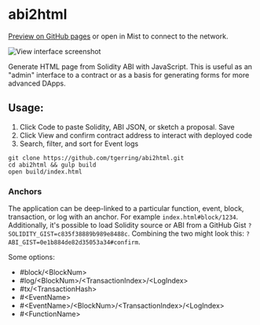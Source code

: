 # abi2html

[Preview on GitHub pages](https://tgerring.github.io/abi2html/) or open in Mist to connect to the network.

![View interface screenshot](https://files.gitter.im/frozeman/jdNX/Screen-Shot-2015-12-03-at-11.13.47.png "Autogenerated interfaces")

Generate HTML page from Solidity ABI with JavaScript. This is useful as an "admin" interface to a contract or as a basis for generating forms for more advanced DApps.

## Usage:

1. Click Code to paste Solidity, ABI JSON, or sketch a proposal. Save
2. Click View and confirm contract address to interact with deployed code
3. Search, filter, and sort for Event logs

```
git clone https://github.com/tgerring/abi2html.git
cd abi2html && gulp build
open build/index.html
```


### Anchors


The application can be deep-linked to a particular function, event, block, transaction, or log with an anchor. For example `index.html#block/1234`. Additionally, it's possible to load Solidity source or ABI from a GitHub Gist  `?SOLIDITY_GIST=c835f38889b989e8488c`. Combining the two might look this: `?ABI_GIST=0e1b884de82d35053a34#confirm`.

Some options:

* #block/&lt;BlockNum&gt;
* #log/&lt;BlockNum&gt;/&lt;TransactionIndex&gt;/&lt;LogIndex&gt;
* #tx/&lt;TransactionHash&gt;
* #&lt;EventName&gt;
* #&lt;EventName&gt;/&lt;BlockNum&gt;/&lt;TransactionIndex&gt;/&lt;LogIndex&gt;
* #&lt;FunctionName&gt;
